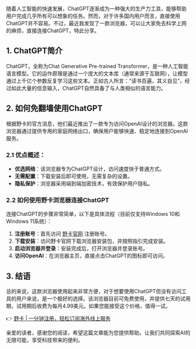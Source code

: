 随着人工智能的快速发展，ChatGPT逐渐成为一种强大的生产力工具，能够帮助用户完成几乎所有可以想象的任务。然而，对于许多国内用户而言，直接使用ChatGPT并不容易。不过，最近我发现了一款浏览器，可以让大家免去科学上网的麻烦，直接连接ChatGPT，特此分享。

## 1. ChatGPT简介

ChatGPT，全称为Chat Generative Pre-trained Transformer，是一种人工智能语言模型。它的运作原理是通过一个庞大的文本库（通常来源于互联网），让模型通过上千亿个参数反复学习这些文本。正如古人所言：“读书百遍，其义自见”，经过如此大量的信息输入，ChatGPT自然具备了与人类相似的语言能力。

## 2. 如何免翻墙使用ChatGPT

根据野卡的官方消息，他们最近推出了一款专为访问OpenAI设计的浏览器。这款浏览器通过提供专用的家庭网络出口，确保用户能够快速、稳定地连接到OpenAI服务。

### 2.1 优点概述：

- **优选网络**：该浏览器专为ChatGPT设计，访问速度快于普通方式。
- **无需配置**：下载安装后即可使用，无需复杂的设置。
- **隐私保护**：浏览器采用端到端加密技术，有效保护用户隐私。

### 2.2 如何使用野卡浏览器连接ChatGPT

连接ChatGPT的步骤非常简单，以下是具体流程（目前仅支持Windows 10和Windows 11系统）：

1. **注册账号**：首先访问 [野卡官网](https://bit.ly/bewildcard) 注册账号。
2. **下载安装**：访问野卡官网下载浏览器安装包，并按照指引完成安装。
3. **启动浏览器并登录**：安装完成后，打开浏览器并登录账号。
4. **访问OpenAI**：在浏览器主页，直接点击ChatGPT的图标即可访问。

## 3. 结语

总的来说，这款浏览器使用起来非常方便，对于想要使用ChatGPT但没有访问工具的用户来说，是一个极好的选择。该浏览器目前可免费使用，并提供七天的试用期，试用期后收费为每月4.99美元。如果您能接受这个价格，值得一试。

👉 [野卡 | 一分钟注册，轻松订阅海外线上服务](https://bit.ly/bewildcard)

亲爱的读者，感谢您的阅读，希望这篇文章能为您提供帮助。让我们共同探索AI的无限可能，享受科技带来的便利。